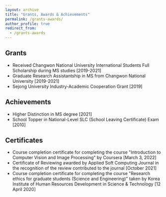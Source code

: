 ```yaml
---
layout: archive
title: "Grants, Awards & Achievements"
permalink: /grants-awards/
author_profile: true
redirect_from:
  - /grants-awards
---
```

## Grants
* Received Changwon National University International Students Full Scholarship during MS studies [2019-2021]
* Graduate Research Assistantship in MS from Changwon National University [2019-2021]
* Sejong University Industry-Academic Cooperation Grant [2019]

## Achievements
* Higher Distinction in MS degree [2021]
* School Topper in National-Level SLC (School Leaving Certificate) Exam [2010]

## Certificates
* Course completion certificate for completing the course "Introduction to Computer Vision and Image Processing" by Coursera [March 3, 2022]
* Certificate of Reviewing awarded by Applied Soft Computing Journal in the recognition of the review contributed to the journal [October 2021]
* Course completion certificate for completing the course "Research ethics for graduate students (Science and Engineering)" taken by Korea Institute of Human Resources Development in Science & Technology [12 April 2020]
